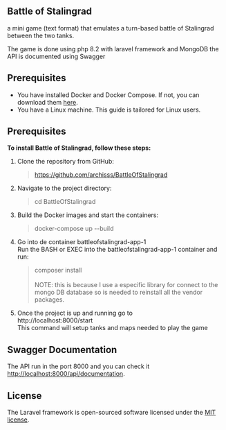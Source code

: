 ## Battle of Stalingrad

a mini game (text format) that emulates a turn-based battle of Stalingrad
between the two tanks. 

The game is done using php 8.2 with laravel framework and MongoDB the API is documented using Swagger 

## Prerequisites 

- You have installed Docker and Docker Compose. If not, you can download them [here](https://docs.docker.com/engine/install/).
- You have a Linux machine. This guide is tailored for Linux users.

## Prerequisites 

**To install Battle of Stalingrad, follow these steps:**
  1. Clone the repository from GitHub:
     > https://github.com/archisss/BattleOfStalingrad
  2. Navigate to the project directory:
     > cd BattleOfStalingrad
  3. Build the Docker images and start the containers:
     > docker-compose up --build
  4. Go into de container battleofstalingrad-app-1 <br/>Run the BASH or EXEC into the battleofstalingrad-app-1 container and run:
     > composer install <br/><br/>
  NOTE: this is because I use a especific library for connect to the mongo DB database so is needed to reinstall all the vendor packages. 
 
  7. Once the project is up and running go to <br /> http://localhost:8000/start <br />
     This command will setup tanks and maps needed to play the game 

  
## Swagger Documentation

The API run in the port 8000 and you can check it [http://localhost:8000/api/documentation](http://localhost:8000/api/documentation).

## License

The Laravel framework is open-sourced software licensed under the [MIT license](https://opensource.org/licenses/MIT).
